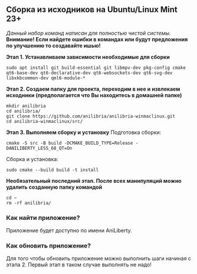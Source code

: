 ## Сборка из исходников на Ubuntu/Linux Mint 23+

*Данный набор команд написан для полностью чистой системы.*  
**Внимание! Если найдете ошибки в командах или будут предложения по улучшению то создавайте ишью!**

**Этап 1. Устанавливаем зависимости необходимые для сборки**
```shell
sudo apt install git build-essential git libmpv-dev pkg-config cmake qt6-base-dev qt6-declarative-dev qt6-websockets-dev qt6-svg-dev libxkbcommon-dev qml6-module-*
```
**Этап 2. Создаем папку для проекта, переходим в нее и извлекаем исходники (предполагается что Вы находитесь в домашней папке)**
```shell
mkdir anilibria
cd anilibria/
git clone https://github.com/anilibria/anilibria-winmaclinux.git
cd anilibria-winmaclinux/src/
```
**Этап 3. Выполняем сборку и установку**
Подготовка сборки:
```shell
cmake -S src -B build -DCMAKE_BUILD_TYPE=Release -DANILIBERTY_LESS_68_QT=On
```
Сборка и установка:
```shell
sudo cmake --build build -t install
```
**Необязательный последний этап. После всех манипуляций можно удалить созданную папку командой**
```shell
cd ~
rm -rf anilibria/
```

### Как найти приложение?
Приложение будет доступно по имени AniLiberty.

### Как обновить приложение?
Для того чтобы обновить приложение можно выполнить шаги начиная с этапа 2. Первый этап в таком случае выполнять не надо!
